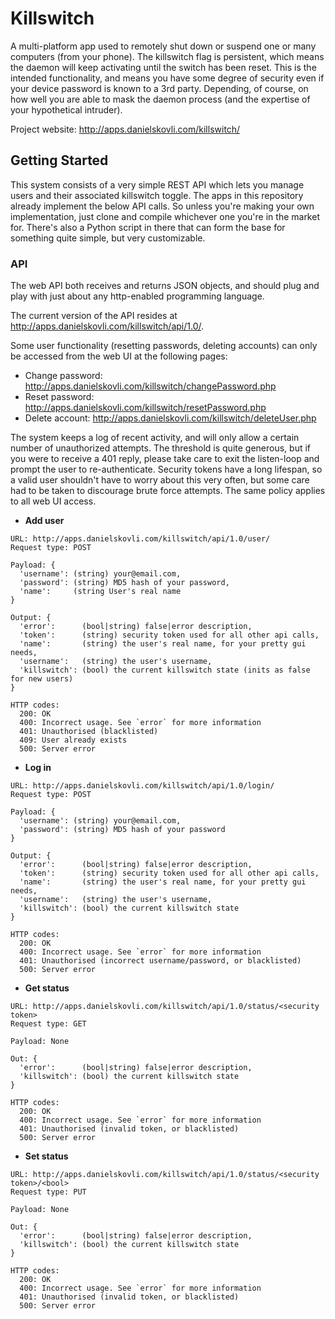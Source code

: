 # Killswitch

A multi-platform app used to remotely shut down or suspend one or many computers (from your phone). The killswitch flag is persistent, which means the daemon will keep activating until the switch has been reset. This is the intended functionality, and means you have some degree of security even if your device password is known to a 3rd party. Depending, of course, on how well you are able to mask the daemon process (and the expertise of your hypothetical intruder).

Project website: http://apps.danielskovli.com/killswitch/


## Getting Started

This system consists of a very simple REST API which lets you manage users and their associated killswitch toggle. The apps in this repository already implement the below API calls. So unless you're making your own implementation, just clone and compile whichever one you're in the market for. There's also a Python script in there that can form the base for something quite simple, but very customizable. 

### API

The web API both receives and returns JSON objects, and should plug and play with just about any http-enabled programming language.

The current version of the API resides at http://apps.danielskovli.com/killswitch/api/1.0/.

Some user functionality (resetting passwords, deleting accounts) can only be accessed from the web UI at the following pages:
- Change password: http://apps.danielskovli.com/killswitch/changePassword.php
- Reset password: http://apps.danielskovli.com/killswitch/resetPassword.php
- Delete account: http://apps.danielskovli.com/killswitch/deleteUser.php

The system keeps a log of recent activity, and will only allow a certain number of unauthorized attempts. The threshold is quite generous, but if you were to receive a 401 reply, please take care to exit the listen-loop and prompt the user to re-authenticate. Security tokens have a long lifespan, so a valid user shouldn't have to worry about this very often, but some care had to be taken to discourage brute force attempts. The same policy applies to all web UI access.


- **Add user**
```
URL: http://apps.danielskovli.com/killswitch/api/1.0/user/
Request type: POST

Payload: {
  'username': (string) your@email.com,
  'password': (string) MD5 hash of your password,
  'name':     (string User's real name
}

Output: {
  'error':      (bool|string) false|error description,
  'token':      (string) security token used for all other api calls,
  'name':       (string) the user's real name, for your pretty gui needs,
  'username':   (string) the user's username,
  'killswitch': (bool) the current killswitch state (inits as false for new users)
}

HTTP codes:
  200: OK
  400: Incorrect usage. See `error` for more information
  401: Unauthorised (blacklisted)
  409: User already exists
  500: Server error
```

- **Log in**
```
URL: http://apps.danielskovli.com/killswitch/api/1.0/login/
Request type: POST

Payload: {
  'username': (string) your@email.com,
  'password': (string) MD5 hash of your password
}

Output: {
  'error':      (bool|string) false|error description,
  'token':      (string) security token used for all other api calls,
  'name':       (string) the user's real name, for your pretty gui needs,
  'username':   (string) the user's username,
  'killswitch': (bool) the current killswitch state
}

HTTP codes:
  200: OK
  400: Incorrect usage. See `error` for more information
  401: Unauthorised (incorrect username/password, or blacklisted)
  500: Server error
```

- **Get status**
```
URL: http://apps.danielskovli.com/killswitch/api/1.0/status/<security token>
Request type: GET

Payload: None

Out: {
  'error':      (bool|string) false|error description,
  'killswitch': (bool) the current killswitch state
}

HTTP codes:
  200: OK
  400: Incorrect usage. See `error` for more information
  401: Unauthorised (invalid token, or blacklisted)
  500: Server error
```

- **Set status**
```
URL: http://apps.danielskovli.com/killswitch/api/1.0/status/<security token>/<bool>
Request type: PUT

Payload: None

Out: {
  'error':      (bool|string) false|error description,
  'killswitch': (bool) the current killswitch state
}

HTTP codes:
  200: OK
  400: Incorrect usage. See `error` for more information
  401: Unauthorised (invalid token, or blacklisted)
  500: Server error
```

